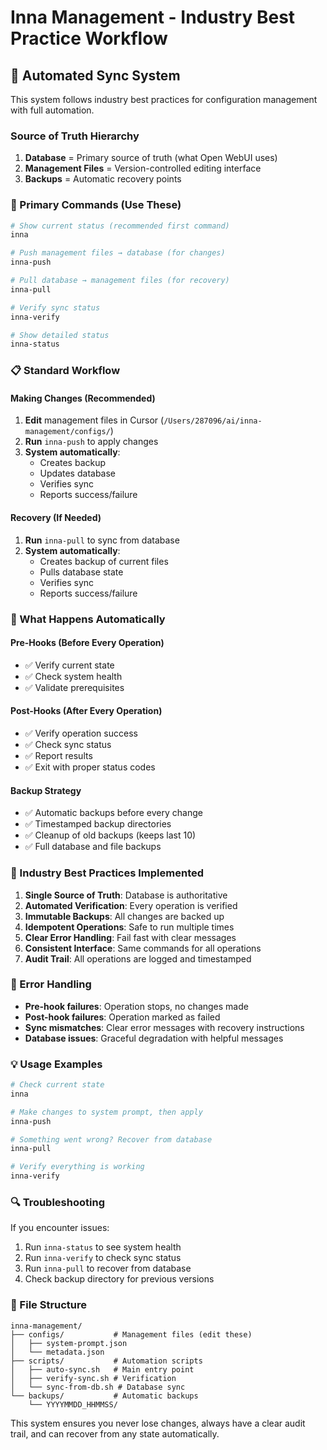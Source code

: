 # Inna Management - Industry Best Practice Workflow

## 🎯 Automated Sync System

This system follows industry best practices for configuration management with full automation.

### **Source of Truth Hierarchy**
1. **Database** = Primary source of truth (what Open WebUI uses)
2. **Management Files** = Version-controlled editing interface
3. **Backups** = Automatic recovery points

### **🚀 Primary Commands (Use These)**

```bash
# Show current status (recommended first command)
inna

# Push management files → database (for changes)
inna-push

# Pull database → management files (for recovery)
inna-pull

# Verify sync status
inna-verify

# Show detailed status
inna-status
```

### **📋 Standard Workflow**

#### **Making Changes (Recommended)**
1. **Edit** management files in Cursor (`/Users/287096/ai/inna-management/configs/`)
2. **Run** `inna-push` to apply changes
3. **System automatically**:
   - Creates backup
   - Updates database
   - Verifies sync
   - Reports success/failure

#### **Recovery (If Needed)**
1. **Run** `inna-pull` to sync from database
2. **System automatically**:
   - Creates backup of current files
   - Pulls database state
   - Verifies sync
   - Reports success/failure

### **🔧 What Happens Automatically**

#### **Pre-Hooks (Before Every Operation)**
- ✅ Verify current state
- ✅ Check system health
- ✅ Validate prerequisites

#### **Post-Hooks (After Every Operation)**
- ✅ Verify operation success
- ✅ Check sync status
- ✅ Report results
- ✅ Exit with proper status codes

#### **Backup Strategy**
- ✅ Automatic backups before every change
- ✅ Timestamped backup directories
- ✅ Cleanup of old backups (keeps last 10)
- ✅ Full database and file backups

### **🎯 Industry Best Practices Implemented**

1. **Single Source of Truth**: Database is authoritative
2. **Automated Verification**: Every operation is verified
3. **Immutable Backups**: All changes are backed up
4. **Idempotent Operations**: Safe to run multiple times
5. **Clear Error Handling**: Fail fast with clear messages
6. **Consistent Interface**: Same commands for all operations
7. **Audit Trail**: All operations are logged and timestamped

### **🚨 Error Handling**

- **Pre-hook failures**: Operation stops, no changes made
- **Post-hook failures**: Operation marked as failed
- **Sync mismatches**: Clear error messages with recovery instructions
- **Database issues**: Graceful degradation with helpful messages

### **💡 Usage Examples**

```bash
# Check current state
inna

# Make changes to system prompt, then apply
inna-push

# Something went wrong? Recover from database
inna-pull

# Verify everything is working
inna-verify
```

### **🔍 Troubleshooting**

If you encounter issues:
1. Run `inna-status` to see system health
2. Run `inna-verify` to check sync status
3. Run `inna-pull` to recover from database
4. Check backup directory for previous versions

### **📁 File Structure**

```
inna-management/
├── configs/           # Management files (edit these)
│   ├── system-prompt.json
│   └── metadata.json
├── scripts/           # Automation scripts
│   ├── auto-sync.sh   # Main entry point
│   ├── verify-sync.sh # Verification
│   └── sync-from-db.sh # Database sync
└── backups/           # Automatic backups
    └── YYYYMMDD_HHMMSS/
```

This system ensures you never lose changes, always have a clear audit trail, and can recover from any state automatically.
